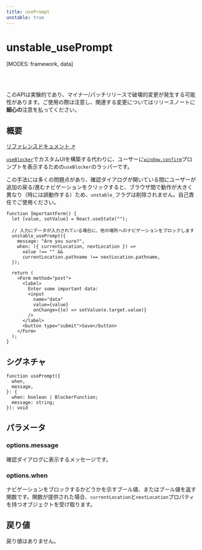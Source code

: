 ```yaml
---
title: usePrompt
unstable: true
---
```


# unstable_usePrompt

<!--
⚠️ ⚠️ IMPORTANT ⚠️ ⚠️ 

Thank you for helping improve our documentation!

This file is auto-generated from the JSDoc comments in the source
code, so please edit the JSDoc comments in the file below and this
file will be re-generated once those changes are merged.

https://github.com/remix-run/react-router/blob/main/packages/react-router/lib/dom/lib.tsx
-->

[MODES: framework, data]

<br />
<br />

<docs-warning>このAPIは実験的であり、マイナー/パッチリリースで破壊的変更が発生する可能性があります。ご使用の際は注意し、関連する変更についてはリリースノートに**細心の**注意を払ってください。</docs-warning>

## 概要

[リファレンスドキュメント ↗](https://api.reactrouter.com/v7/functions/react_router.unstable_usePrompt.html)

[`useBlocker`](../hooks/useBlocker)でカスタムUIを構築する代わりに、ユーザーに[`window.confirm`](https://developer.mozilla.org/en-US/docs/Web/API/Window/confirm)プロンプトを表示するための`useBlocker`のラッパーです。

この手法には多くの問題点があり、確認ダイアログが開いている間にユーザーが追加の戻る/進むナビゲーションをクリックすると、ブラウザ間で動作が大きく異なり（時には誤動作する）ため、`unstable_`フラグは削除されません。自己責任でご使用ください。

```tsx
function ImportantForm() {
  let [value, setValue] = React.useState("");

  // 入力にデータが入力されている場合に、他の場所へのナビゲーションをブロックします
  unstable_usePrompt({
    message: "Are you sure?",
    when: ({ currentLocation, nextLocation }) =>
      value !== "" &&
      currentLocation.pathname !== nextLocation.pathname,
  });

  return (
    <Form method="post">
      <label>
        Enter some important data:
        <input
          name="data"
          value={value}
          onChange={(e) => setValue(e.target.value)}
        />
      </label>
      <button type="submit">Save</button>
    </Form>
  );
}
```

## シグネチャ

```tsx
function usePrompt({
  when,
  message,
}: {
  when: boolean | BlockerFunction;
  message: string;
}): void
```

## パラメータ

### options.message

確認ダイアログに表示するメッセージです。

### options.when

ナビゲーションをブロックするかどうかを示すブール値、またはブール値を返す関数です。関数が提供された場合、`currentLocation`と`nextLocation`プロパティを持つオブジェクトを受け取ります。

## 戻り値

戻り値はありません。